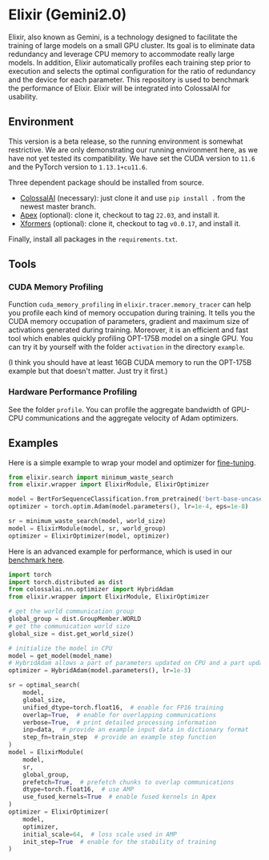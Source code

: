 # Elixir (Gemini2.0)
Elixir, also known as Gemini, is a technology designed to facilitate the training of large models on a small GPU cluster.
Its goal is to eliminate data redundancy and leverage CPU memory to accommodate really large models.
In addition, Elixir automatically profiles each training step prior to execution and selects the optimal configuration for the ratio of redundancy and the device for each parameter.
This repository is used to benchmark the performance of Elixir.
Elixir will be integrated into ColossalAI for usability.

## Environment

This version is a beta release, so the running environment is somewhat restrictive.
We are only demonstrating our running environment here, as we have not yet tested its compatibility.
We have set the CUDA version to `11.6` and the PyTorch version to `1.13.1+cu11.6`.

Three dependent package should be installed from source.
- [ColossalAI](https://github.com/hpcaitech/ColossalAI) (necessary): just clone it and use `pip install .` from the newest master branch.
- [Apex](https://github.com/NVIDIA/apex) (optional): clone it, checkout to tag `22.03`, and install it.
- [Xformers](https://github.com/facebookresearch/xformers) (optional): clone it, checkout to tag `v0.0.17`, and install it.

Finally, install all packages in the `requirements.txt`.

## Tools

### CUDA Memory Profiling

Function `cuda_memory_profiling` in `elixir.tracer.memory_tracer` can help you profile each kind of memory occupation during training.
It tells you the CUDA memory occupation of parameters, gradient and maximum size of activations generated during training.
Moreover, it is an efficient and fast tool which enables quickly profiling OPT-175B model on a single GPU.
You can try it by yourself with the folder `activation` in the directory `example`.

(I think you should have at least 16GB CUDA memory to run the OPT-175B example but that doesn't matter. Just try it first.)

### Hardware Performance Profiling

See the folder `profile`.
You can profile the aggregate bandwidth of GPU-CPU communications and the aggregate velocity of Adam optimizers.

## Examples

Here is a simple example to wrap your model and optimizer for [fine-tuning](https://github.com/hpcaitech/Elixir/tree/main/example/fine-tune).

```python
from elixir.search import minimum_waste_search
from elixir.wrapper import ElixirModule, ElixirOptimizer

model = BertForSequenceClassification.from_pretrained('bert-base-uncased')
optimizer = torch.optim.Adam(model.parameters(), lr=1e-4, eps=1e-8)

sr = minimum_waste_search(model, world_size)
model = ElixirModule(model, sr, world_group)
optimizer = ElixirOptimizer(model, optimizer)
```

Here is an advanced example for performance, which is used in our [benchmark here](https://github.com/hpcaitech/Elixir/blob/main/example/common/elx.py).

```python
import torch
import torch.distributed as dist
from colossalai.nn.optimizer import HybridAdam
from elixir.wrapper import ElixirModule, ElixirOptimizer

# get the world communication group
global_group = dist.GroupMember.WORLD
# get the communication world size
global_size = dist.get_world_size()

# initialize the model in CPU
model = get_model(model_name)
# HybridAdam allows a part of parameters updated on CPU and a part updated on GPU
optimizer = HybridAdam(model.parameters(), lr=1e-3)

sr = optimal_search(
    model,
    global_size,
    unified_dtype=torch.float16,  # enable for FP16 training
    overlap=True,  # enable for overlapping communications
    verbose=True,  # print detailed processing information
    inp=data,  # provide an example input data in dictionary format
    step_fn=train_step  # provide an example step function
)
model = ElixirModule(
    model,
    sr,
    global_group,
    prefetch=True,  # prefetch chunks to overlap communications
    dtype=torch.float16,  # use AMP
    use_fused_kernels=True  # enable fused kernels in Apex
)
optimizer = ElixirOptimizer(
    model,
    optimizer,
    initial_scale=64,  # loss scale used in AMP
    init_step=True  # enable for the stability of training
)
```
